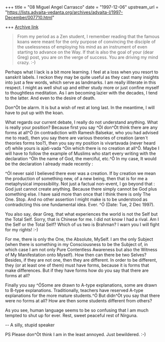 +++
title = "08 Miguel Angel Carrasco"
date = "1997-12-06"
upstream_url = "https://lists.advaita-vedanta.org/archives/advaita-l/1997-December/007710.html"

+++
[Archive link](https://lists.advaita-vedanta.org/archives/advaita-l/1997-December/007710.html)

>From my period as a Zen student, I remember reading that the famous koans
were meant for the only purpose of convincing the disciple of the
uselessness of employing his mind as an instrument of even starting to
advance on the Way. If that is also the goal of your (dear Greg) post, you
are on the verge of success. You are driving my mind crazy.  :-)

Perhaps what I lack is a bit more learning. I feel at a loss when you
resort to sanskrit labels. I reckon they may be quite useful as they cast
many insights into just a few words, which serve as landmarks. I am really
illiterate in this respect. I might as well shut up and either study more
or just confine myself to thoughtless meditation. As I am becoming lazier
with the decades, I tend to the latter. And even to the desire of death.

Don^Òt be alarm. It is but a wish of rest at long last. In the meantime, I
will have to put up with the koan.

What regards our current debate, I really do not understand anything. What
is really your position? Because first you say ^ÓI don^Òt think there are any
forms at all^Ô (in contradiction with Ramesh Balsekar, who you had advised
me to read), then you say there are various theories of creation (aren´t
theories forms too?), then you say my position is vivartavada (never heard
of) while yours is ajati-vada ^Óin which there is no creation at all^Ô. Maybe
I will have to follow the example of Muslims who start every writing with
the declaration ^ÓIn the name of God, the merciful, etc.^Ô In my case, It
would be the declaration I already made recently :

^ÓI never said I believed there ever was a creation. If by creation we mean
the production of something new, of a new being, then that is for me a
metaphysical impossibility. Not just a factual non-event, I go beyond that
: God just cannot create anything. Because there simply cannot be God plus
something else. I have said more than once that I think there is only The
One. Stop. And no other assertion I might make is to be understood as
contradicting this one fundamental idea. Ever. ^Ó (Date: Tue, 2 Dec 1997).

You also say, dear Greg, that what experiences the world is not the Self
but the Total Self. Sorry, that is Chinese for me. I did not know I had a
rival.  Am I the Self or the Total Self? Which of us two is Brahman? I warn
you I will fight for my rights!   :-)

For me, there is only the One, the Absolute, MySelf. I am the only Subject
(when there is something in my Consciousness to be the Subject of, in which
case I am not only Pure Contentless Awareness but also the Witness of My
Manifestation onto Myself). How then can there be two Selves? Besides, if
they are not one, then they are different. In order to be different, they
(or at least one of them) must have forms, because it is forms that make
differences. But if they have forms how do you say that there are forms at
all?

Finally you say ^ÓSome are drawn to A-type explanations, some are drawn to
B-type explanations. Traditionally, teachers have reserved A-type
explanations for the more mature students.^Ó  But didn^Òt you say that there
were no forms at all? How are then some students different from others?

As you see, human language seems to be so confusing that I am much tempted
to shut up for ever. Rest, sweet peaceful rest of Nirguna.

-- A silly, stupid speaker

PS
Please don^Òt think I am in the least annoyed. Just bewildered. :-)


